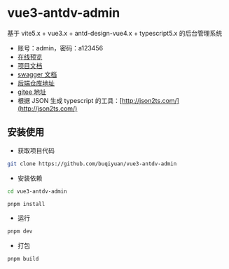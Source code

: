 <!--
 * @Author: June
 * @Description:
 * @Date: 2024-05-27 16:25:57
 * @LastEditTime: 2024-06-03 14:18:53
 * @LastEditors: June
 * @FilePath: \mine-pro\packages\admin\README.md
-->

# vue3-antdv-admin

基于 vite5.x + vue3.x + antd-design-vue4.x + typescript5.x 的后台管理系统

- 账号：admin，密码：a123456
- [在线预览](http://buqiyuan.gitee.io/vue3-antdv-admin/)
- [项目文档](https://buqiyuan.github.io/vue3-antdv-admin-docs/)
- [swagger 文档](https://nest-api.buqiyuan.site/api-docs/)
- [后端仓库地址](https://github.com/buqiyuan/nest-admin)
- [gitee 地址](https://gitee.com/buqiyuan/vue3-antdv-admin)
- 根据 JSON 生成 typescript 的工具：[http://json2ts.com/](http://json2ts.com/)

## 安装使用

- 获取项目代码

```bash
git clone https://github.com/buqiyuan/vue3-antdv-admin
```

- 安装依赖

```bash
cd vue3-antdv-admin

pnpm install

```

- 运行

```bash
pnpm dev
```

- 打包

```bash
pnpm build
```
